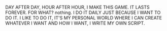 DAY AFTER DAY, HOUR AFTER HOUR, I MAKE THIS GAME.
IT LASTS FOREVER. FOR WHAT? nothing. I DO IT DAILY JUST BECAUSE I WANT TO DO IT.
I LIKE TO DO IT, IT'S MY PERSONAL WORLD WHERE I CAN CREATE WHATEVER I WANT AND HOW I WANT, I WRITE MY OWN SCRIPT.
